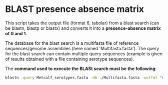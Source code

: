 # BLAST presence absence matrix

This script takes the output file (format 6, tabolar) from a blast search (can be blastn, blastp or blastx) and converts it into a **presence-absence matrix of 0 and 1**.

The database for the blast search is a multifasta file of reference sequences/genome assemblies (here named 'Multifasta.fasta'). The query for the blast search can contain multiple query sequences (example is given of results obtained with a file containing serotype sequences).

The **command used to execute the BLASt search must be the following**: 

```bash
blastn -query Metcalf_serotypes.fasta -db ./Multifasta.fasta -outfmt "6 qseqid sseqid stitle pident qcovs length qlen mismatch gapopen qstart qend sstart send evalue bitscore"-evalue 0.00001 -num_threads 4 -out rel_BLAST_results.txt```
